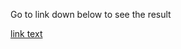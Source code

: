 <p>
  Go to link down below to see the result
</p>
<a href="https://nizamantigores.github.io/Youtube-Clone-HTML-CSS-Exercises/">link text</a>
